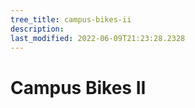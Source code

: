 ```yaml
---
tree_title: campus-bikes-ii
description: 
last_modified: 2022-06-09T21:23:28.2328
---
```


# Campus Bikes II
